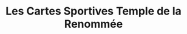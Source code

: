 ---
title: "Les Cartes Sportives Temple de la Renommée"
url: /montreal/les-cartes-sportives-temple-de-la-renommee/
shop: collector
---